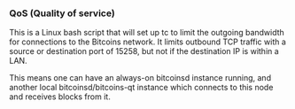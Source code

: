 ### QoS (Quality of service) ###

This is a Linux bash script that will set up tc to limit the outgoing bandwidth for connections to the Bitcoins network. It limits outbound TCP traffic with a source or destination port of 15258, but not if the destination IP is within a LAN.

This means one can have an always-on bitcoinsd instance running, and another local bitcoinsd/bitcoins-qt instance which connects to this node and receives blocks from it.
